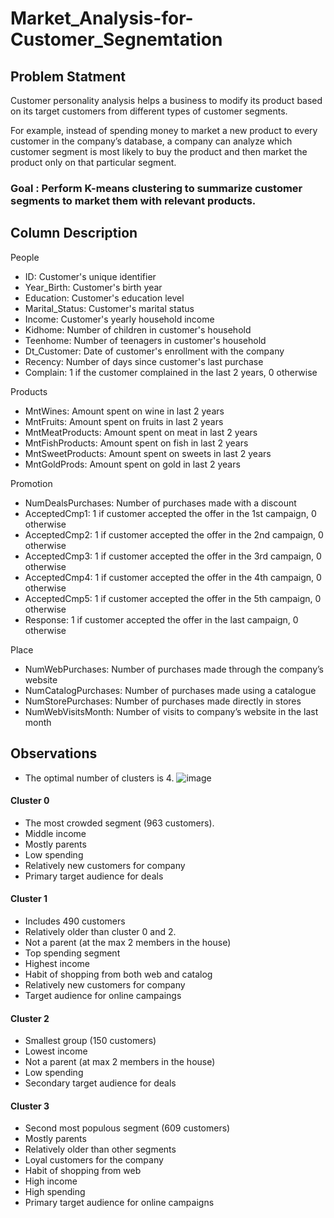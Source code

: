 # Market_Analysis-for-Customer_Segnemtation

## Problem Statment
Customer personality analysis helps a business to modify its product based on its target customers from different types of customer segments.

For example, instead of spending money to market a new product to every customer in the company’s database, a company can analyze which customer segment is most likely to buy the product and then market the product only on that particular segment.

### Goal : Perform K-means clustering to summarize customer segments to market them with relevant products.

## Column Description
People

- ID: Customer's unique identifier
- Year_Birth: Customer's birth year
- Education: Customer's education level
- Marital_Status: Customer's marital status
- Income: Customer's yearly household income
- Kidhome: Number of children in customer's household
- Teenhome: Number of teenagers in customer's household
- Dt_Customer: Date of customer's enrollment with the company
- Recency: Number of days since customer's last purchase
- Complain: 1 if the customer complained in the last 2 years, 0 otherwise

Products

- MntWines: Amount spent on wine in last 2 years
- MntFruits: Amount spent on fruits in last 2 years
- MntMeatProducts: Amount spent on meat in last 2 years
- MntFishProducts: Amount spent on fish in last 2 years
- MntSweetProducts: Amount spent on sweets in last 2 years
- MntGoldProds: Amount spent on gold in last 2 years

Promotion

- NumDealsPurchases: Number of purchases made with a discount
- AcceptedCmp1: 1 if customer accepted the offer in the 1st campaign, 0 otherwise
- AcceptedCmp2: 1 if customer accepted the offer in the 2nd campaign, 0 otherwise
- AcceptedCmp3: 1 if customer accepted the offer in the 3rd campaign, 0 otherwise
- AcceptedCmp4: 1 if customer accepted the offer in the 4th campaign, 0 otherwise
- AcceptedCmp5: 1 if customer accepted the offer in the 5th campaign, 0 otherwise
- Response: 1 if customer accepted the offer in the last campaign, 0 otherwise

Place

- NumWebPurchases: Number of purchases made through the company’s website
- NumCatalogPurchases: Number of purchases made using a catalogue
- NumStorePurchases: Number of purchases made directly in stores
- NumWebVisitsMonth: Number of visits to company’s website in the last month

## Observations
* The optimal number of clusters is 4.
![image](https://github.com/Srijita2002/Market_Analysis-for-Customer_Segnemtation/assets/111299389/66980a06-e4ff-4e3e-96d5-dae68513a350)

#### Cluster 0

* The most crowded segment (963 customers).
* Middle income
* Mostly parents
* Low spending
* Relatively new customers for company
* Primary target audience for deals

#### Cluster 1

* Includes 490 customers
* Relatively older than cluster 0 and 2.
* Not a parent (at the max 2 members in the house)
* Top spending segment
* Highest income
* Habit of shopping from both web and catalog
* Relatively new customers for company
* Target audience for online campaings

#### Cluster 2

* Smallest group (150 customers)
* Lowest income
* Not a parent (at max 2 members in the house)
* Low spending
* Secondary target audience for deals

#### Cluster 3

* Second most populous segment (609 customers)
* Mostly parents
* Relatively older than other segments
* Loyal customers for the company
* Habit of shopping from web
* High income
* High spending
* Primary target audience for online campaigns


